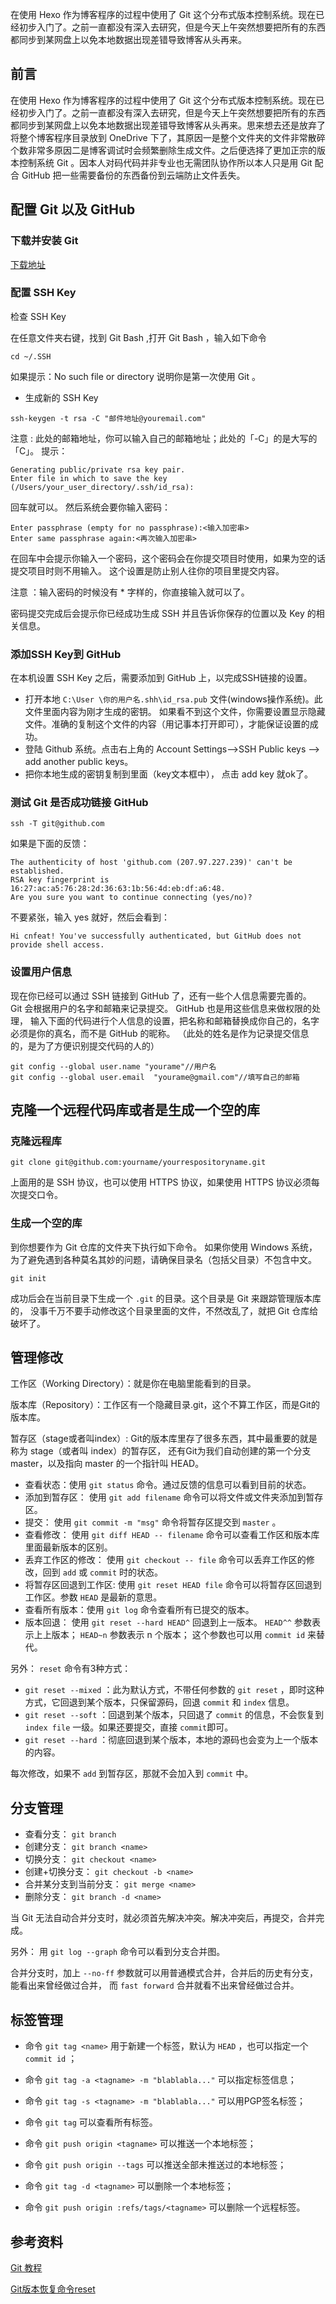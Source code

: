 在使用 Hexo 作为博客程序的过程中使用了 Git 这个分布式版本控制系统。现在已经初步入门了。之前一直都没有深入去研究，但是今天上午突然想要把所有的东西都同步到某网盘上以免本地数据出现差错导致博客从头再来。
<!--more-->
## 前言

在使用 Hexo 作为博客程序的过程中使用了 Git 这个分布式版本控制系统。现在已经初步入门了。之前一直都没有深入去研究，但是今天上午突然想要把所有的东西都同步到某网盘上以免本地数据出现差错导致博客从头再来。思来想去还是放弃了将整个博客程序目录放到 OneDrive 下了，其原因一是整个文件夹的文件非常散碎个数非常多原因二是博客调试时会频繁删除生成文件。之后便选择了更加正宗的版本控制系统 Git 。因本人对码代码并非专业也无需团队协作所以本人只是用 Git 配合 GitHub 把一些需要备份的东西备份到云端防止文件丢失。

## 配置 Git 以及 GitHub

### 下载并安装 Git
[下载地址](http://git-scm.com/download/)
### 配置 SSH Key
检查 SSH Key  

在任意文件夹右键，找到 Git Bash ,打开 Git Bash ，输入如下命令

```
cd ~/.SSH
```

如果提示：No such file or directory 说明你是第一次使用 Git 。
* 生成新的 SSH Key

```
ssh-keygen -t rsa -C "邮件地址@youremail.com"
```
注意 : 此处的邮箱地址，你可以输入自己的邮箱地址；此处的「-C」的是大写的「C」。
提示：

```
Generating public/private rsa key pair.
Enter file in which to save the key (/Users/your_user_directory/.ssh/id_rsa):
```
回车就可以。
然后系统会要你输入密码：
```
Enter passphrase (empty for no passphrase):<输入加密串>
Enter same passphrase again:<再次输入加密串>
```
在回车中会提示你输入一个密码，这个密码会在你提交项目时使用，如果为空的话提交项目时则不用输入。
这个设置是防止别人往你的项目里提交内容。

注意 ：输入密码的时候没有 * 字样的，你直接输入就可以了。

密码提交完成后会提示你已经成功生成 SSH 并且告诉你保存的位置以及 Key 的相关信息。

### 添加SSH Key到 GitHub

在本机设置 SSH Key 之后，需要添加到 GitHub 上，以完成SSH链接的设置。
* 打开本地 `C:\User \你的用户名.shh\id_rsa.pub` 文件(windows操作系统)。此文件里面内容为刚才生成的密钥。
如果看不到这个文件，你需要设置显示隐藏文件。准确的复制这个文件的内容（用记事本打开即可），才能保证设置的成功。
* 登陆 Github 系统。点击右上角的 Account Settings—->SSH Public keys —-> add another public keys。
* 把你本地生成的密钥复制到里面（key文本框中）， 点击 add key 就ok了。

### 测试 Git 是否成功链接 GitHub

```
ssh -T git@github.com
```

如果是下面的反馈：

```
The authenticity of host 'github.com (207.97.227.239)' can't be established.
RSA key fingerprint is 16:27:ac:a5:76:28:2d:36:63:1b:56:4d:eb:df:a6:48.
Are you sure you want to continue connecting (yes/no)?
```

不要紧张，输入 yes 就好，然后会看到：

```
Hi cnfeat! You've successfully authenticated, but GitHub does not provide shell access.
```

### 设置用户信息
现在你已经可以通过 SSH 链接到 GitHub 了，还有一些个人信息需要完善的。
Git 会根据用户的名字和邮箱来记录提交。 GitHub 也是用这些信息来做权限的处理，
输入下面的代码进行个人信息的设置，把名称和邮箱替换成你自己的，名字必须是你的真名，而不是 GitHub 的昵称。
（此处的姓名是作为记录提交信息的，是为了方便识别提交代码的人的）

```
git config --global user.name "yourame"//用户名
git config --global user.email  "yourame@gmail.com"//填写自己的邮箱
```

## 克隆一个远程代码库或者是生成一个空的库

### 克隆远程库

```
git clone git@github.com:yourname/yourrespositoryname.git
```

上面用的是 SSH 协议，也可以使用 HTTPS 协议，如果使用 HTTPS 协议必须每次提交口令。

### 生成一个空的库

到你想要作为 Git 仓库的文件夹下执行如下命令。
如果你使用 Windows 系统，为了避免遇到各种莫名其妙的问题，请确保目录名（包括父目录）不包含中文。

```
git init
```

成功后会在当前目录下生成一个 `.git` 的目录。这个目录是 Git 来跟踪管理版本库的，
没事千万不要手动修改这个目录里面的文件，不然改乱了，就把 Git 仓库给破坏了。

## 管理修改

工作区（Working Directory）：就是你在电脑里能看到的目录。

版本库（Repository）：工作区有一个隐藏目录.git，这个不算工作区，而是Git的版本库。

暂存区（stage或者叫index）: Git的版本库里存了很多东西，其中最重要的就是称为 stage（或者叫 index）的暂存区，
还有Git为我们自动创建的第一个分支 master，以及指向 master 的一个指针叫 HEAD。

* 查看状态：使用 `git status` 命令。通过反馈的信息可以看到目前的状态。
* 添加到暂存区： 使用 `git add filename` 命令可以将文件或文件夹添加到暂存区。
* 提交： 使用 `git commit -m "msg"` 命令将暂存区提交到 `master` 。
* 查看修改： 使用 `git diff HEAD -- filename` 命令可以查看工作区和版本库里面最新版本的区别。
* 丢弃工作区的修改： 使用 `git checkout -- file` 命令可以丢弃工作区的修改，回到 `add` 或 `commit` 时的状态。
* 将暂存区回退到工作区: 使用 `git reset HEAD file` 命令可以将暂存区回退到工作区。参数 `HEAD` 是最新的意思。
* 查看所有版本：使用 `git log` 命令查看所有已提交的版本。
* 版本回退： 使用 `git reset --hard HEAD^` 回退到上一版本。 `HEAD^^` 参数表示上上版本； `HEAD~n` 参数表示 n 个版本；
这个参数也可以用 `commit id` 来替代。

另外：
 `reset` 命令有3种方式：
* `git reset --mixed` ：此为默认方式，不带任何参数的 `git reset` ，即时这种方式，它回退到某个版本，只保留源码，回退 `commit` 和 `index` 信息。
* `git reset --soft` ：回退到某个版本，只回退了 `commit` 的信息，不会恢复到 `index file` 一级。如果还要提交，直接 `commit`即可。
* `git reset --hard` ：彻底回退到某个版本，本地的源码也会变为上一个版本的内容。

每次修改，如果不 `add` 到暂存区，那就不会加入到 `commit` 中。

## 分支管理

* 查看分支： `git branch`
* 创建分支： `git branch <name>`
* 切换分支： `git checkout <name>`
* 创建+切换分支： `git checkout -b <name>`
* 合并某分支到当前分支： `git merge <name>`
* 删除分支： `git branch -d <name>`

当 Git 无法自动合并分支时，就必须首先解决冲突。解决冲突后，再提交，合并完成。

另外：
用 `git log --graph` 命令可以看到分支合并图。

合并分支时，加上 `--no-ff` 参数就可以用普通模式合并，合并后的历史有分支，能看出来曾经做过合并，
而 `fast forward` 合并就看不出来曾经做过合并。

## 标签管理

* 命令 `git tag <name>` 用于新建一个标签，默认为 `HEAD` ，也可以指定一个 `commit id` ；
* 命令 `git tag -a <tagname> -m "blablabla..."` 可以指定标签信息；
* 命令 `git tag -s <tagname> -m "blablabla..."` 可以用PGP签名标签；
* 命令 `git tag` 可以查看所有标签。


* 命令 `git push origin <tagname>` 可以推送一个本地标签；
* 命令 `git push origin --tags` 可以推送全部未推送过的本地标签；
* 命令 `git tag -d <tagname>` 可以删除一个本地标签；
* 命令 `git push origin :refs/tags/<tagname>` 可以删除一个远程标签。

## 参考资料

[Git 教程](http://www.liaoxuefeng.com/wiki/0013739516305929606dd18361248578c67b8067c8c017b000)

[Git版本恢复命令reset ](http://blog.csdn.net/xsckernel/article/details/9021225)

